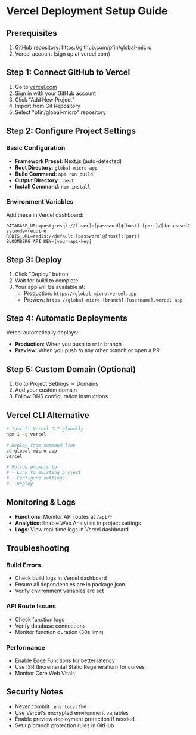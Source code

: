 # Vercel Deployment Setup Guide

## Prerequisites
1. GitHub repository: https://github.com/pfin/global-micro
2. Vercel account (sign up at vercel.com)

## Step 1: Connect GitHub to Vercel

1. Go to [vercel.com](https://vercel.com)
2. Sign in with your GitHub account
3. Click "Add New Project"
4. Import from Git Repository
5. Select "pfin/global-micro" repository

## Step 2: Configure Project Settings

### Basic Configuration
- **Framework Preset**: Next.js (auto-detected)
- **Root Directory**: `global-micro-app`
- **Build Command**: `npm run build`
- **Output Directory**: `.next`
- **Install Command**: `npm install`

### Environment Variables
Add these in Vercel dashboard:

```
DATABASE_URL=postgresql://[user]:[password]@[host]:[port]/[database]?sslmode=require
REDIS_URL=redis://default:[password]@[host]:[port]
BLOOMBERG_API_KEY=[your-api-key]
```

## Step 3: Deploy

1. Click "Deploy" button
2. Wait for build to complete
3. Your app will be available at:
   - Production: `https://global-micro.vercel.app`
   - Preview: `https://global-micro-[branch]-[username].vercel.app`

## Step 4: Automatic Deployments

Vercel automatically deploys:
- **Production**: When you push to `main` branch
- **Preview**: When you push to any other branch or open a PR

## Step 5: Custom Domain (Optional)

1. Go to Project Settings → Domains
2. Add your custom domain
3. Follow DNS configuration instructions

## Vercel CLI Alternative

```bash
# Install Vercel CLI globally
npm i -g vercel

# Deploy from command line
cd global-micro-app
vercel

# Follow prompts to:
# - Link to existing project
# - Configure settings
# - Deploy
```

## Monitoring & Logs

- **Functions**: Monitor API routes at `/api/*`
- **Analytics**: Enable Web Analytics in project settings
- **Logs**: View real-time logs in Vercel dashboard

## Troubleshooting

### Build Errors
- Check build logs in Vercel dashboard
- Ensure all dependencies are in package.json
- Verify environment variables are set

### API Route Issues
- Check function logs
- Verify database connections
- Monitor function duration (30s limit)

### Performance
- Enable Edge Functions for better latency
- Use ISR (Incremental Static Regeneration) for curves
- Monitor Core Web Vitals

## Security Notes

- Never commit `.env.local` file
- Use Vercel's encrypted environment variables
- Enable preview deployment protection if needed
- Set up branch protection rules in GitHub